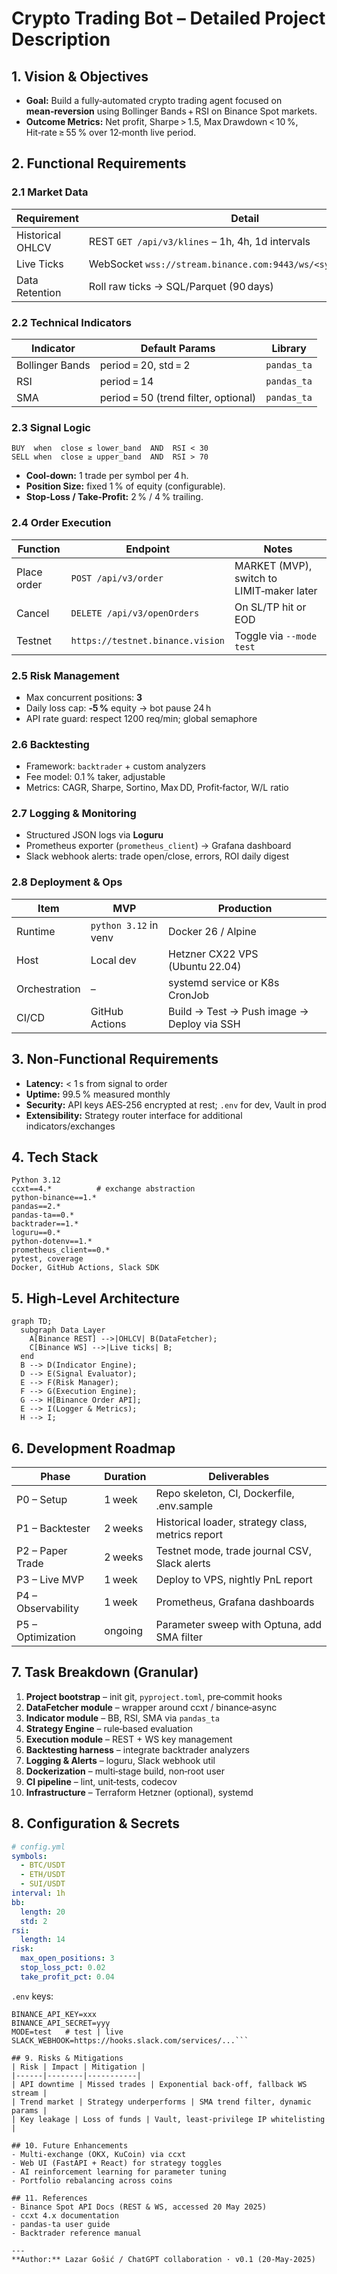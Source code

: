 # Crypto Trading Bot – Detailed Project Description

## 1. Vision & Objectives

* **Goal:** Build a fully‑automated crypto trading agent focused on **mean‑reversion** using Bollinger Bands + RSI on Binance Spot markets.
* **Outcome Metrics:** Net profit, Sharpe > 1.5, Max Drawdown < 10 %, Hit‑rate ≥ 55 % over 12‑month live period.

## 2. Functional Requirements

### 2.1 Market Data

| Requirement      | Detail                                                         |
| ---------------- | -------------------------------------------------------------- |
| Historical OHLCV | REST `GET /api/v3/klines` – 1h, 4h, 1d intervals               |
| Live Ticks       | WebSocket `wss://stream.binance.com:9443/ws/<symbol>@kline_1m` |
| Data Retention   | Roll raw ticks →  SQL/Parquet (90 days)                        |

### 2.2 Technical Indicators

| Indicator       | Default Params                       | Library     |
| --------------- | ------------------------------------ | ----------- |
| Bollinger Bands | period = 20, std = 2                 | `pandas_ta` |
| RSI             | period = 14                          | `pandas_ta` |
| SMA             | period = 50 (trend filter, optional) | `pandas_ta` |

### 2.3 Signal Logic

```text
BUY  when  close ≤ lower_band  AND  RSI < 30
SELL when  close ≥ upper_band  AND  RSI > 70
```

* **Cool‑down:** 1 trade per symbol per 4 h.
* **Position Size:** fixed 1 % of equity (configurable).
* **Stop‑Loss / Take‑Profit:** 2 % / 4 % trailing.

### 2.4 Order Execution

| Function    | Endpoint                         | Notes                                     |
| ----------- | -------------------------------- | ----------------------------------------- |
| Place order | `POST /api/v3/order`             | MARKET (MVP), switch to LIMIT‑maker later |
| Cancel      | `DELETE /api/v3/openOrders`      | On SL/TP hit or EOD                       |
| Testnet     | `https://testnet.binance.vision` | Toggle via `--mode test`                  |

### 2.5 Risk Management

* Max concurrent positions: **3**
* Daily loss cap: **‑5 %** equity → bot pause 24 h
* API rate guard: respect 1200 req/min; global semaphore

### 2.6 Backtesting

* Framework: `backtrader` + custom analyzers
* Fee model: 0.1 % taker, adjustable
* Metrics: CAGR, Sharpe, Sortino, Max DD, Profit‑factor, W/L ratio

### 2.7 Logging & Monitoring

* Structured JSON logs via **Loguru**
* Prometheus exporter (`prometheus_client`) → Grafana dashboard
* Slack webhook alerts: trade open/close, errors, ROI daily digest

### 2.8 Deployment & Ops

| Item          | MVP                   | Production                                 |
| ------------- | --------------------- | ------------------------------------------ |
| Runtime       | `python 3.12` in venv | Docker 26 / Alpine                         |
| Host          | Local dev             | Hetzner CX22 VPS (Ubuntu 22.04)            |
| Orchestration | –                     | systemd service or K8s CronJob             |
| CI/CD         | GitHub Actions        | Build → Test → Push image → Deploy via SSH |

## 3. Non‑Functional Requirements

* **Latency:** < 1 s from signal to order
* **Uptime:** 99.5 % measured monthly
* **Security:** API keys AES‑256 encrypted at rest; `.env` for dev, Vault in prod
* **Extensibility:** Strategy router interface for additional indicators/exchanges

## 4. Tech Stack

```text
Python 3.12
ccxt==4.*          # exchange abstraction
python-binance==1.*
pandas==2.*
pandas-ta==0.*
backtrader==1.*
loguru==0.*
python-dotenv==1.*
prometheus_client==0.*
pytest, coverage
Docker, GitHub Actions, Slack SDK
```

## 5. High‑Level Architecture

```mermaid
graph TD;
  subgraph Data Layer
    A[Binance REST] -->|OHLCV| B(DataFetcher);
    C[Binance WS] -->|Live ticks| B;
  end
  B --> D(Indicator Engine);
  D --> E(Signal Evaluator);
  E --> F(Risk Manager);
  F --> G(Execution Engine);
  G --> H[Binance Order API];
  E --> I(Logger & Metrics);
  H --> I;
```

## 6. Development Roadmap

| Phase              | Duration | Deliverables                                      |
| ------------------ | -------- | ------------------------------------------------- |
| P0 – Setup         | 1 week   | Repo skeleton, CI, Dockerfile, .env.sample        |
| P1 – Backtester    | 2 weeks  | Historical loader, strategy class, metrics report |
| P2 – Paper Trade   | 2 weeks  | Testnet mode, trade journal CSV, Slack alerts     |
| P3 – Live MVP      | 1 week   | Deploy to VPS, nightly PnL report                 |
| P4 – Observability | 1 week   | Prometheus, Grafana dashboards                    |
| P5 – Optimization  | ongoing  | Parameter sweep with Optuna, add SMA filter       |

## 7. Task Breakdown (Granular)

1. **Project bootstrap** – init git, `pyproject.toml`, pre‑commit hooks
2. **DataFetcher module** – wrapper around ccxt / binance‑async
3. **Indicator module** – BB, RSI, SMA via `pandas_ta`
4. **Strategy Engine** – rule‑based evaluation
5. **Execution module** – REST + WS key management
6. **Backtesting harness** – integrate backtrader analyzers
7. **Logging & Alerts** – loguru, Slack webhook util
8. **Dockerization** – multi‑stage build, non‑root user
9. **CI pipeline** – lint, unit‑tests, codecov
10. **Infrastructure** – Terraform Hetzner (optional), systemd

## 8. Configuration & Secrets

```yaml
# config.yml
symbols:
  - BTC/USDT
  - ETH/USDT
  - SUI/USDT
interval: 1h
bb:
  length: 20
  std: 2
rsi:
  length: 14
risk:
  max_open_positions: 3
  stop_loss_pct: 0.02
  take_profit_pct: 0.04
```

`.env` keys:

````
BINANCE_API_KEY=xxx
BINANCE_API_SECRET=yyy
MODE=test   # test | live
SLACK_WEBHOOK=https://hooks.slack.com/services/...```

## 9. Risks & Mitigations
| Risk | Impact | Mitigation |
|------|--------|-----------|
| API downtime | Missed trades | Exponential back‑off, fallback WS stream |
| Trend market | Strategy underperforms | SMA trend filter, dynamic params |
| Key leakage | Loss of funds | Vault, least‑privilege IP whitelisting |

## 10. Future Enhancements
- Multi‑exchange (OKX, KuCoin) via ccxt
- Web UI (FastAPI + React) for strategy toggles
- AI reinforcement learning for parameter tuning
- Portfolio rebalancing across coins

## 11. References
- Binance Spot API Docs (REST & WS, accessed 20 May 2025)
- ccxt 4.x documentation
- pandas‑ta user guide
- Backtrader reference manual

---
**Author:** Lazar Gošić / ChatGPT collaboration · v0.1 (20‑May‑2025)

````
